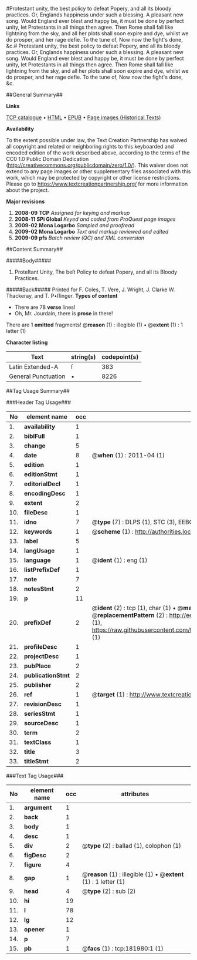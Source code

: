 #Protestant unity, the best policy to defeat Popery, and all its bloody practices. Or, Englands happiness under such a blessing. A pleasant new song. Would England ever blest and happy be, it must be done by perfect unity, let Protestants in all things then agree. Then Rome shall fall like lightning from the sky, and all her plots shall soon expire and dye, whilst we do prosper, and her rage defie. To the tune of, Now now the fight's done, &c.#
Protestant unity, the best policy to defeat Popery, and all its bloody practices. Or, Englands happiness under such a blessing. A pleasant new song. Would England ever blest and happy be, it must be done by perfect unity, let Protestants in all things then agree. Then Rome shall fall like lightning from the sky, and all her plots shall soon expire and dye, whilst we do prosper, and her rage defie. To the tune of, Now now the fight's done, &c.

##General Summary##

**Links**

[TCP catalogue](http://www.ota.ox.ac.uk/tcp/)  • 
[HTML](http://tei.it.ox.ac.uk/tcp/Texts-HTML/free/B04/B04872.html)  • 
[EPUB](http://tei.it.ox.ac.uk/tcp/Texts-EPUB/free/B04/B04872.epub) • 
[Page images (Historical Texts)](https://historicaltexts.jisc.ac.uk/eebo-99887271e)

**Availability**

To the extent possible under law, the Text Creation Partnership has waived all copyright and related or neighboring rights to this keyboarded and encoded edition of the work described above, according to the terms of the CC0 1.0 Public Domain Dedication (http://creativecommons.org/publicdomain/zero/1.0/). This waiver does not extend to any page images or other supplementary files associated with this work, which may be protected by copyright or other license restrictions. Please go to https://www.textcreationpartnership.org/ for more information about the project.

**Major revisions**

1. __2008-09__ __TCP__ *Assigned for keying and markup*
1. __2008-11__ __SPi Global__ *Keyed and coded from ProQuest page images*
1. __2009-02__ __Mona Logarbo__ *Sampled and proofread*
1. __2009-02__ __Mona Logarbo__ *Text and markup reviewed and edited*
1. __2009-09__ __pfs__ *Batch review (QC) and XML conversion*

##Content Summary##

#####Body#####

1. Proteſtant Unity, The beſt Policy to defeat Popery, and all its Bloody Practices.

#####Back#####
Printed for F. Coles, T. Vere, J. Wright, J. Clarke W. Thackeray, and T. P•ſſinger.
**Types of content**

  * There are 78 **verse** lines!
  * Oh, Mr. Jourdain, there is **prose** in there!

There are 1 **omitted** fragments! 
 @__reason__ (1) : illegible (1)  •  @__extent__ (1) : 1 letter (1)

**Character listing**


|Text|string(s)|codepoint(s)|
|---|---|---|
|Latin Extended-A|ſ|383|
|General Punctuation|•|8226|

##Tag Usage Summary##

###Header Tag Usage###

|No|element name|occ|attributes|
|---|---|---|---|
|1.|__availability__|1||
|2.|__biblFull__|1||
|3.|__change__|5||
|4.|__date__|8| @__when__ (1) : 2011-04 (1)|
|5.|__edition__|1||
|6.|__editionStmt__|1||
|7.|__editorialDecl__|1||
|8.|__encodingDesc__|1||
|9.|__extent__|2||
|10.|__fileDesc__|1||
|11.|__idno__|7| @__type__ (7) : DLPS (1), STC (3), EEBO-CITATION (1), PROQUEST (1), VID (1)|
|12.|__keywords__|1| @__scheme__ (1) : http://authorities.loc.gov/ (1)|
|13.|__label__|5||
|14.|__langUsage__|1||
|15.|__language__|1| @__ident__ (1) : eng (1)|
|16.|__listPrefixDef__|1||
|17.|__note__|7||
|18.|__notesStmt__|2||
|19.|__p__|11||
|20.|__prefixDef__|2| @__ident__ (2) : tcp (1), char (1)  •  @__matchPattern__ (2) : ([0-9\-]+):([0-9IVX]+) (1), (.+) (1)  •  @__replacementPattern__ (2) : http://eebo.chadwyck.com/downloadtiff?vid=$1&page=$2 (1), https://raw.githubusercontent.com/textcreationpartnership/Texts/master/tcpchars.xml#$1 (1)|
|21.|__profileDesc__|1||
|22.|__projectDesc__|1||
|23.|__pubPlace__|2||
|24.|__publicationStmt__|2||
|25.|__publisher__|2||
|26.|__ref__|1| @__target__ (1) : http://www.textcreationpartnership.org/docs/. (1)|
|27.|__revisionDesc__|1||
|28.|__seriesStmt__|1||
|29.|__sourceDesc__|1||
|30.|__term__|2||
|31.|__textClass__|1||
|32.|__title__|3||
|33.|__titleStmt__|2||


###Text Tag Usage###

|No|element name|occ|attributes|
|---|---|---|---|
|1.|__argument__|1||
|2.|__back__|1||
|3.|__body__|1||
|4.|__desc__|1||
|5.|__div__|2| @__type__ (2) : ballad (1), colophon (1)|
|6.|__figDesc__|2||
|7.|__figure__|4||
|8.|__gap__|1| @__reason__ (1) : illegible (1)  •  @__extent__ (1) : 1 letter (1)|
|9.|__head__|4| @__type__ (2) : sub (2)|
|10.|__hi__|19||
|11.|__l__|78||
|12.|__lg__|12||
|13.|__opener__|1||
|14.|__p__|7||
|15.|__pb__|1| @__facs__ (1) : tcp:181980:1 (1)|
